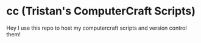 # cc (Tristan's ComputerCraft Scripts)
Hey I use this repo to host my computercraft scripts and version control them!
